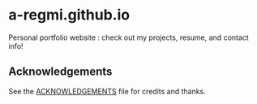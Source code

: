 # a-regmi.github.io
Personal portfolio website : check out my projects, resume, and contact info!

## Acknowledgements

See the [ACKNOWLEDGEMENTS](ACKNOWLEDGEMENTS.md) file for credits and thanks.
